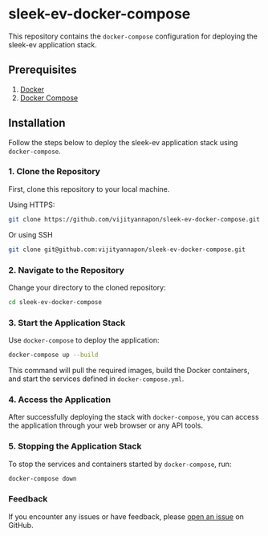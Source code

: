 # sleek-ev-docker-compose

This repository contains the `docker-compose` configuration for deploying the sleek-ev application stack.

## Prerequisites

1. [Docker](https://www.docker.com/products/docker-desktop)
2. [Docker Compose](https://docs.docker.com/compose/install/)

## Installation

Follow the steps below to deploy the sleek-ev application stack using `docker-compose`.

### 1. Clone the Repository

First, clone this repository to your local machine.

Using HTTPS:

```bash
git clone https://github.com/vijityannapon/sleek-ev-docker-compose.git
```

Or using SSH

```bash
git clone git@github.com:vijityannapon/sleek-ev-docker-compose.git
```

### 2. Navigate to the Repository

Change your directory to the cloned repository:

```bash
cd sleek-ev-docker-compose
```

### 3. Start the Application Stack

Use `docker-compose` to deploy the application:

```bash
docker-compose up --build
```

This command will pull the required images, build the Docker containers, and start the services defined in `docker-compose.yml`.

### 4. Access the Application

After successfully deploying the stack with `docker-compose`, you can access the application through your web browser or any API tools.

### 5. Stopping the Application Stack

To stop the services and containers started by `docker-compose`, run:

```bash
docker-compose down
```

### Feedback

If you encounter any issues or have feedback, please [open an issue](https://github.com/vijityannapon/sleek-ev-docker-compose/issues) on GitHub.
